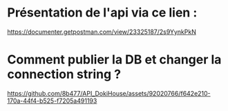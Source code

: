 # Présentation de l'api via ce lien :
https://documenter.getpostman.com/view/23325187/2s9YynkPkN


# <a name="five"> Comment publier la DB et changer la connection string ? </a>

https://github.com/8b477/API_DokiHouse/assets/92020766/f642e210-170a-44f4-b525-f7205a491193

